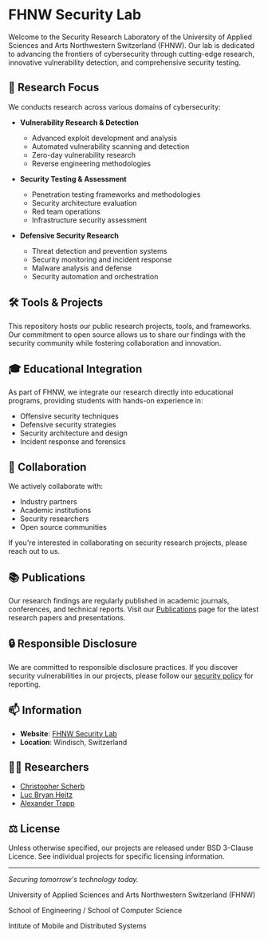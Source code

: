 # FHNW Security Lab

Welcome to the Security Research Laboratory of the University of Applied Sciences and Arts Northwestern Switzerland (FHNW). Our lab is dedicated to advancing the frontiers of cybersecurity through cutting-edge research, innovative vulnerability detection, and comprehensive security testing.

## 🔬 Research Focus

We conducts research across various domains of cybersecurity:

- **Vulnerability Research & Detection**
  - Advanced exploit development and analysis
  - Automated vulnerability scanning and detection
  - Zero-day vulnerability research
  - Reverse engineering methodologies

- **Security Testing & Assessment**
  - Penetration testing frameworks and methodologies
  - Security architecture evaluation
  - Red team operations
  - Infrastructure security assessment

- **Defensive Security Research**
  - Threat detection and prevention systems
  - Security monitoring and incident response
  - Malware analysis and defense
  - Security automation and orchestration

## 🛠️ Tools & Projects

This repository hosts our public research projects, tools, and frameworks. Our commitment to open source allows us to share our findings with the security community while fostering collaboration and innovation.

## 🎓 Educational Integration

As part of FHNW, we integrate our research directly into educational programs, providing students with hands-on experience in:
- Offensive security techniques
- Defensive security strategies
- Security architecture and design
- Incident response and forensics

## 🤝 Collaboration

We actively collaborate with:
- Industry partners
- Academic institutions
- Security researchers
- Open source communities

If you're interested in collaborating on security research projects, please reach out to us.

## 📚 Publications

Our research findings are regularly published in academic journals, conferences, and technical reports. Visit our [Publications](../Publications/publications.md) page for the latest research papers and presentations.

## 🔒 Responsible Disclosure

We are committed to responsible disclosure practices. If you discover security vulnerabilities in our projects, please follow our [security policy](security/disclosure.md) for reporting.

## 📫 Information

- **Website**: [FHNW Security Lab](https://www.fhnw.ch/en/about-fhnw/schools/school-of-engineering/institutes/institute-of-mobile-and-distributed-systems)
- **Location**: Windisch, Switzerland

## 🧑‍🔬 Researchers
- [Christopher Scherb](https://www.fhnw.ch/de/personen/christopher-scherb)
- [Luc Bryan Heitz](https://www.fhnw.ch/de/personen/luc-heitz)
- [Alexander Trapp](https://www.fhnw.ch/de/personen/georg-trapp)

## ⚖️ License

Unless otherwise specified, our projects are released under BSD 3-Clause Licence. See individual projects for specific licensing information.

---

*Securing tomorrow's technology today.*

University of Applied Sciences and Arts Northwestern Switzerland (FHNW)  

School of Engineering / School of Computer Science

Intitute of Mobile and Distributed Systems
